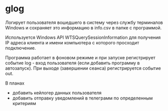 # glog

Логирует пользователя вошедшего в систему через службу терминалов Windows и сохраняет это информацию в info.csv в папке с программой.

Используется Windows API WTSQuerySessionInformation для получения IP адреса клиента и имени компьютера с которого просходит подключение.

Программа работает в фоновом режиме и при запуске регистрирует событие log - вход пользователя (если добавить программу в автозапуск). При выходе (завершении сеанса) регистрируется событие out.

В планах
* добавить кейлогер данных пользователя
* добавить отправку уведомлений в телеграмм по определенным критериям